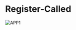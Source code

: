 # Register-Called
![APP1](https://user-images.githubusercontent.com/117313515/204167618-9d7333f4-3ce0-49ca-98d4-e32083844d1c.jpg)


